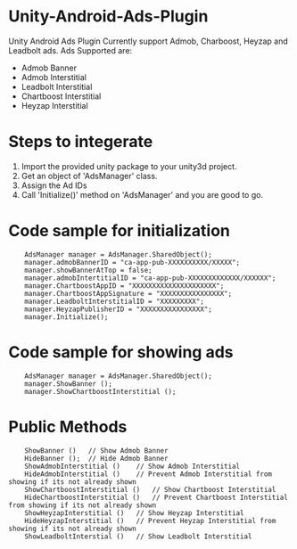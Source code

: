 # Unity-Android-Ads-Plugin
Unity Android Ads Plugin Currently support Admob, Charboost, Heyzap and Leadbolt ads.
Ads Supported  are:
* Admob Banner
* Admob Interstitial
* Leadbolt Interstitial
* Chartboost Interstitial
* Heyzap Interstitial

# Steps to integerate
1. Import the provided unity package to your unity3d project.
2. Get an object of 'AdsManager' class.
3. Assign the Ad IDs
4. Call 'Initialize()' method on 'AdsManager' and you are good to go.

# Code sample for initialization
		AdsManager manager = AdsManager.SharedObject();
		manager.admobBannerID = "ca-app-pub-XXXXXXXXXX/XXXXX";
		manager.showBannerAtTop = false;
		manager.admobIntertitialID = "ca-app-pub-XXXXXXXXXXXXX/XXXXXX";
		manager.ChartboostAppID = "XXXXXXXXXXXXXXXXXXXXX";
		manager.ChartboostAppSignature = "XXXXXXXXXXXXXXXX";
		manager.LeadboltInterstitialID = "XXXXXXXXX";
		manager.HeyzapPublisherID = "XXXXXXXXXXXXXXXX";
		manager.Initialize();
		
# Code sample for showing ads
		AdsManager manager = AdsManager.SharedObject();
		manager.ShowBanner ();
		manager.ShowChartboostInterstitial ();
		
# Public Methods
		ShowBanner ()	// Show Admob Banner
		HideBanner ();	// Hide Admob Banner
		ShowAdmobInterstitial ()	// Show Admob Interstitial
		HideAdmobInterstitial ()	// Prevent Admob Interstitial from showing if its not already shown
		ShowChartboostInterstitial ()	// Show Chartboost Interstitial
		HideChartboostInterstitial ()	// Prevent Chartboost Interstitial from showing if its not already shown
		ShowHeyzapInterstitial ()	// Show Heyzap Interstitial
		HideHeyzapInterstitial ()	// Prevent Heyzap Interstitial from showing if its not already shown
		ShowLeadboltInterstial ()	// Show Leadbolt Interstitial

